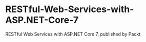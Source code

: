 # RESTful-Web-Services-with-ASP.NET-Core-7
RESTful Web Services with ASP.NET Core 7, published by Packt
